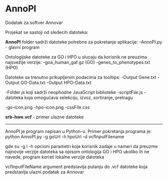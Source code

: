 # AnnoPI
Dodatak za softver Annovar

Projekat se sastoji od sledecih datoteka:

**AnnoPI** folder sadrži datoteke potrebne za pokretanje aplikacije:
-AnnoPI.py - glavni program

Ontologijske datoteke za GO i HPO u slucaju da korisnik  ne preuzima najsvežije verzije:
-goa_human_gaf.gz (GO)
-genes_to_phenotypes.txt (HPO)

Datoteke sa trenutno prikupljenim podacima za tooltips:
-Output Gene.txt
-Output GO-Data.txt
-Output HPO-Data.txt 

-Folder *js* koji sadrži neophodne JavaScript biblioteke
-scriptFile.js - datoteka koja omogućava selekciju, izvoz, sortiranje, pretragu

-go-icon.png
-hpo-icon.png
-cssFile.css

**srb-hwe.vcf** - primer ulazne datoteke

--------------------------------------

AnnoPI je program napisan u Python-u. Primer pokretanja programa je:
python AnnoPI.py -g goUrl -h hpoUrl -d vcfInputFilename

gde su -g i -h opcioni parametri koje korisnik zadaje u nameri da preuzme najnovije verzije datoteka sa opisom ontologija GO i HPO
ukoliko ih ne navede, program koristi lokalne verzije datoteka

vcfInputFileName argument predstavlja putanju do .vcf datoteke koja predstavlja ulazni podatak za Annovar
